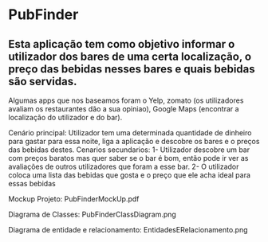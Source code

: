 # PubFinder
## Esta aplicação tem como objetivo informar o utilizador dos bares de uma certa localização, o preço das bebidas nesses bares e quais bebidas são servidas.
Algumas apps que nos baseamos foram o Yelp, zomato (os utilizadores avaliam os restaurantes dão a sua opiniao), Google Maps (encontrar a localização do utilizador e do bar).

Cenário principal: Utilizador tem uma determinada quantidade de dinheiro para gastar para essa noite, liga a aplicação e descobre os bares e o preços das bebidas destes.
Cenarios secundarios: 1- Utilizador descobre um bar com preços baratos mas quer saber se o bar é bom, então pode ir ver as avaliações de outros utilizadores que foram a esse bar. 2- O utilizador coloca uma lista das bebidas que gosta e o preço que ele acha ideal para essas bebidas

Mockup Projeto: PubFinderMockUp.pdf

Diagrama de Classes: PubFinderClassDiagram.png

Diagrama de entidade e relacionamento: EntidadesERelacionamento.png
